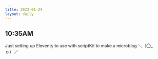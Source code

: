 ```yaml
---
title: 2023-01-24
layout: daily
---
```


## 10:35AM 

Just setting up Eleventy to use with scriptKit to make a microblog ＼（〇_ｏ）／
